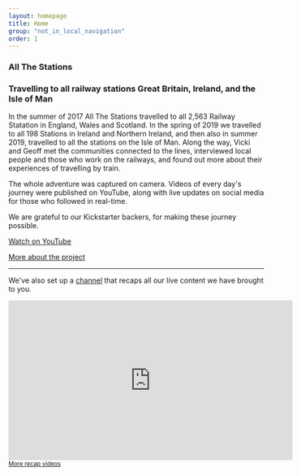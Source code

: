```yaml
---
layout: homepage
title: Home
group: "not_in_local_navigation"
order: 1
---
```


<h3><strong>All The Stations</strong></h3>
<h3>Travelling to all railway stations Great Britain, Ireland, and the Isle of Man</h3>

<p>In the summer of 2017 All The Stations travelled to all 2,563 Railway Statation in England, Wales and Scotland.  In the spring of 2019 we travelled to all 198 Stations in Ireland and Northern Ireland, and then also in summer 2019, travelled to all the stations on the Isle of Man. Along the way, Vicki and Geoff met the communities connected to the lines, interviewed local people and those who work on the railways, and found out more about their experiences of travelling by train.</p> 

<p>The whole adventure was captured on camera. Videos of every day's journey were published on YouTube, along with live updates on social media for those who followed in real-time.</p>

<p>We are grateful to our Kickstarter backers, for making these journey possible.<p>

<p><a class="button readmore margin-bottom-none" href="http://www.youtube.com/allthestations"><i class="fa fa-youtube-play" aria-hidden="true"></i> Watch on YouTube</a></p>
<p><a class="readmore" href="/about">More about the project</a></p>
<hr/>
<p>We've also set up a <a href="https://www.youtube.com/channel/UCV9iG52K1qGR1jv00oDBI4w">channel</a> that recaps all our live content we have brought to you.</p>
<div class="videoWrapper">
	<iframe width="560" height="315" src="https://www.youtube.com/embed/videoseries?list=PLHZ5cT1o1xLLugl6FeURrqedYZmbGAdIx&enablejsapi=1&origin=http%3A%2F%2Fwww.allthestations.co.uk" frameborder="0" allowfullscreen></iframe>
</div>
<small><a class="read-more" href="https://www.youtube.com/watch?v=hEm99r1vRq0&index=27&list=PLHZ5cT1o1xLLugl6FeURrqedYZmbGAdIx">More recap videos</a></small>
